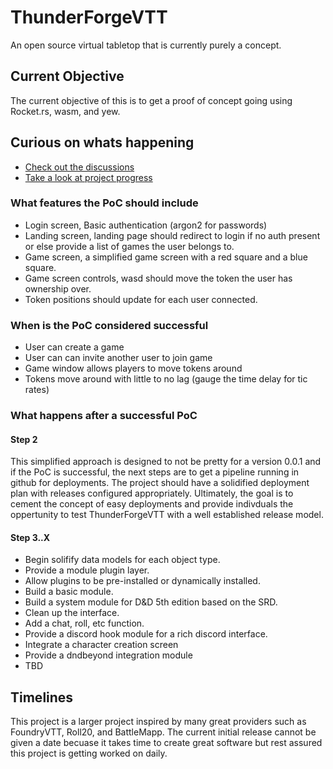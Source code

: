 # ThunderForgeVTT

An open source virtual tabletop that is currently purely a concept.

## Current Objective

The current objective of this is to get a proof of concept going using Rocket.rs, wasm, and yew.

## Curious on whats happening

- [Check out the discussions](https://github.com/ThunderForgeVTT/ThunderForgeVTT/discussions)
- [Take a look at project progress](https://github.com/ThunderForgeVTT/ThunderForgeVTT/projects)

### What features the PoC should include

- Login screen, Basic authentication (argon2 for passwords)
- Landing screen, landing page should redirect to login if no auth present or else provide a list of games the user belongs to.
- Game screen, a simplified game screen with a red square and a blue square.
- Game screen controls, wasd should move the token the user has ownership over.
- Token positions should update for each user connected.

### When is the PoC considered successful

- User can create a game
- User can can invite another user to join game
- Game window allows players to move tokens around
- Tokens move around with little to no lag (gauge the time delay for tic rates)

### What happens after a successful PoC

#### Step 2

This simplified approach is designed to not be pretty for a version 0.0.1 and if the PoC is successful, the next steps are to get a pipeline running in github for deployments. The project should have a solidified deployment plan with releases configured appropriately. Ultimately, the goal is to cement the concept of easy deployments and provide indivduals the oppertunity to test ThunderForgeVTT with a well established release model.

#### Step 3..X

- Begin solifify data models for each object type.
- Provide a module plugin layer.
- Allow plugins to be pre-installed or dynamically installed.
- Build a basic module.
- Build a system module for D&D 5th edition based on the SRD.
- Clean up the interface.
- Add a chat, roll, etc function.
- Provide a discord hook module for a rich discord interface.
- Integrate a character creation screen
- Provide a dndbeyond integration module
- TBD

## Timelines

This project is a larger project inspired by many great providers such as FoundryVTT, Roll20, and BattleMapp. The current initial release cannot be given a date becuase it takes time to create great software but rest assured this project is getting worked on daily.


